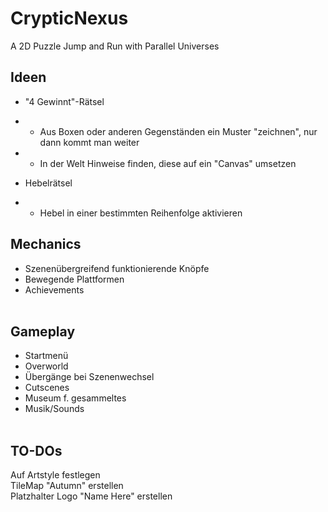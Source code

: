 # CrypticNexus
 A 2D Puzzle Jump and Run with Parallel Universes</br>

## Ideen</br>
- "4 Gewinnt"-Rätsel
- - Aus Boxen oder anderen Gegenständen ein Muster "zeichnen", nur dann kommt man weiter
- - In der Welt Hinweise finden, diese auf ein "Canvas" umsetzen

- Hebelrätsel
- - Hebel in einer bestimmten Reihenfolge aktivieren

## Mechanics</br>
- Szenenübergreifend funktionierende Knöpfe</br>
- Bewegende Plattformen</br>
- Achievements</br></br>

## Gameplay</br>
- Startmenü</br>
- Overworld</br>
- Übergänge bei Szenenwechsel</br>
- Cutscenes</br>
- Museum f. gesammeltes</br>
- Musik/Sounds</br></br>

## TO-DOs</br>
Auf Artstyle festlegen</br>
TileMap "Autumn" erstellen</br>
Platzhalter Logo "Name Here" erstellen</br>
